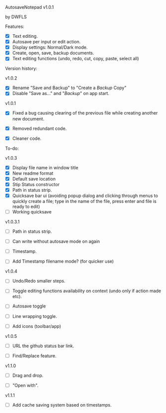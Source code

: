 AutosaveNotepad v1.0.1


by DWFLS


Features:
- [x] Text editing.
- [x] Autosave per input or edit action.
- [x] Display settings: Normal/Dark mode.
- [x] Create, open, save, backup documents.
- [x] Text editing functions (undo, redo, cut, copy, paste, select all)

Version history:

v1.0.2

- [x] Rename "Save and Backup" to "Create a *Backup* Copy"
- [x] Disable "Save as..." and "*Backup*" on app start.

v1.0.1

- [x] Fixed a bug causing clearing of the previous file while creating another new document.
- [x] Removed redundant code.
- [x] Cleaner code.


To-do:

v1.0.3

- [x] Display file name in window title
- [x] New readme format
- [x] Default save location
- [x] Stip Status constructor
- [x] Path in status strip.
- [x] Quicksave bar ui (avoiding popup dialog and clicking through menus to quickly create a file; type in the name of the file, press enter and file is ready to edit)
- [ ] Working quicksave

v1.0.3.1
- [ ] Path in status strip.
- [ ] Can write without autosave mode on again
- [ ] Timestamp.
- [ ] Add Timestamp filename mode? (for quicker use)


v1.0.4

- [ ] Undo/Redo smaller steps.
- [ ] Toggle editing functions availability on context (undo only if action made etc).
- [ ] Autosave toggle
- [ ] Line wrapping toggle.
- [ ] Add icons (toolbar/app)


v1.0.5

- [ ] URL the github status bar link.
- [ ] Find/Replace feature.


v1.1.0

- [ ] Drag and drop.
- [ ] "Open with".


v1.1.1

- [ ] Add cache saving system based on timestamps.
